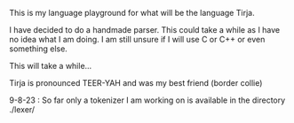 This is my language playground for what will be the language Tirja.

I have decided to do a handmade parser. This could take a while as I have no idea what I am doing. 
I am still unsure if I will use C or C++ or even something else. 

This will take a while...

Tirja is pronounced TEER-YAH and was my best friend (border collie)

9-8-23 :
    So far only a tokenizer I am working on is available in the directory ./lexer/
